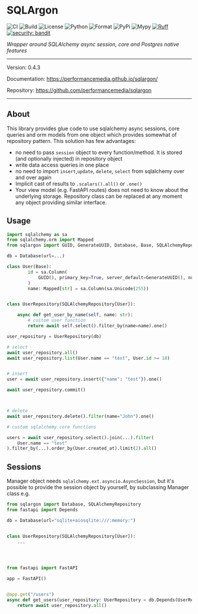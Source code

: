 # SQLArgon

![CI](https://github.com/performancemedia/sqlargon/workflows/CI/badge.svg)
![Build](https://github.com/performancemedia/sqlargon/workflows/Publish/badge.svg)
![License](https://img.shields.io/github/license/performancemedia/sqlargon)
![Python](https://img.shields.io/pypi/pyversions/sqlargon)
![Format](https://img.shields.io/pypi/format/sqlargon)
![PyPi](https://img.shields.io/pypi/v/sqlargon)
![Mypy](https://img.shields.io/badge/mypy-checked-blue)
[![Ruff](https://img.shields.io/endpoint?url=https://raw.githubusercontent.com/charliermarsh/ruff/main/assets/badge/v1.json)](https://github.com/charliermarsh/ruff)
[![security: bandit](https://img.shields.io/badge/security-bandit-yellow.svg)](https://github.com/PyCQA/bandit)


*Wrapper around SQLAlchemy async session, core and Postgres native features*

---
Version: 0.4.3

Documentation: https://performancemedia.github.io/sqlargon/

Repository: https://github.com/performancemedia/sqlargon

---

## About

This library provides glue code to use sqlalchemy async sessions, core queries and orm models
from one object which provides somewhat of repository pattern. This solution has few advantages:

- no need to pass `session` object to every function/method. It is stored (and optionally injected) in repository object
- write data access queries in one place
- no need to import `insert`,`update`, `delete`, `select` from sqlalchemy over and over again
- Implicit cast of results to `.scalars().all()` or `.one()`
- Your view model (e.g. FastAPI routes) does not need to know about the underlying storage. Repository class can be replaced at any moment any object providing similar interface.

## Usage

```python
import sqlalchemy as sa
from sqlalchemy.orm import Mapped
from sqlargon import GUID, GenerateUUID, Database, Base, SQLAlchemyRepository

db = Database(url=...)

class User(Base):
        id = sa.Column(
            GUID(), primary_key=True, server_default=GenerateUUID(), nullable=False
        )
        name: Mapped[str] = sa.Column(sa.Unicode(255))


class UserRepository(SQLAlchemyRepository[User]):

    async def get_user_by_name(self, name: str):
        # custom user function
        return await self.select().filter_by(name=name).one()

user_repository = UserRepository(db)

# select
await user_repository.all()
await user_repository.list(User.name == "test", User.id >= 18)


# insert
user = await user_repository.insert({"name": "test"}).one()

await user_repository.commit()



# delete
await user_repository.delete().filter(name="John").one()

# custom sqlalchemy core functions

users = await user_repository.select().join(...).filter(
    User.name == "test"
).filter_by(...).order_by(User.created_at).limit(2).all()

```

## Sessions

Manager object needs `sqlalchemy.ext.asyncio.AsyncSession`, but it's possible
to provide the session object by yourself, by subclassing Manager class e.g.

```python
from sqlargon import Database, SQLAlchemyRepository
from fastapi import Depends

db = Database(url="sqlite+aiosqlite:///:memory:")


class UserRepository(SQLAlchemyRepository[User]):
    ...



    
from fastapi import FastAPI

app = FastAPI()


@app.get("/users")
async def get_users(user_repository: UserRepository = db.Depends(UserRepository)):
    return await user_repository.all()

```
